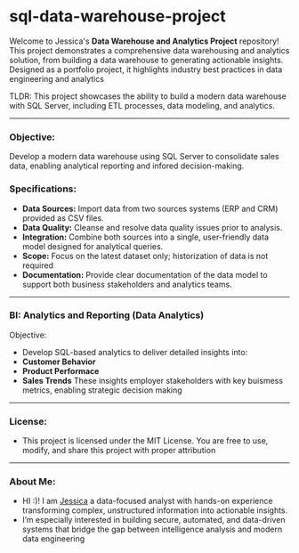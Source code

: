 # sql-data-warehouse-project

Welcome to Jessica's **Data Warehouse and Analytics Project** repository!
This project demonstrates a comprehensive data warehousing and analytics solution, from building a data warehouse to generating actionable insights. Designed as a portfolio project, it highlights industry best practices in data engineering and analytics 

TLDR: This project showcases the ability to build a modern data warehouse with SQL Server, including ETL processes, data modeling, and analytics.

---
### Objective:
Develop a modern data warehouse using SQL Server to consolidate sales data, enabling analytical reporting and infored decision-making.

### Specifications: 
- **Data Sources:** Import data from two sources systems (ERP and CRM) provided as CSV files.
- **Data Quality:** Cleanse and resolve data quality issues prior to analysis.
- **Integration:** Combine both sources into a single, user-friendly data model designed for analytical queries.
- **Scope:** Focus on the latest dataset only; historization of data is not required
- **Documentation:** Provide clear documentation of the data model to support both business stakeholders and analytics teams.

---
### BI: Analytics and Reporting (Data Analytics)
Objective: 
 - Develop SQL-based analytics to deliver detailed insights into:
 - **Customer Behavior**
 - **Product Performace**
 - **Sales Trends**
These insights employer stakeholders with key buismess metrics, enabling strategic decision making

---
### License:
- This project is licensed under the MIT License. You are free to use, modify, and share this project with proper attribution

---
### About Me:

 - HI :)! I am [Jessica](https://www.linkedin.com/in/jessica-coffman-aa0890294/) a data-focused analyst with hands-on experience transforming complex, unstructured information into actionable insights.
- I’m especially interested in building secure, automated, and data-driven systems that bridge the gap between intelligence analysis and modern data engineering
